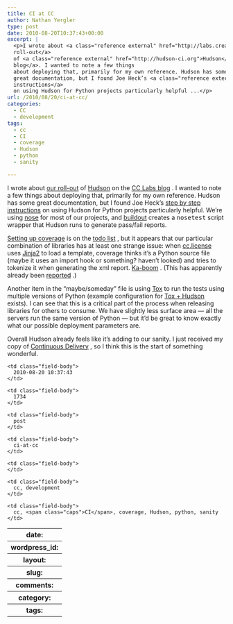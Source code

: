 ```yaml
---
title: CI at CC
author: Nathan Yergler
type: post
date: 2010-08-20T10:37:43+00:00
excerpt: |
  <p>I wrote about <a class="reference external" href="http://labs.creativecommons.org/2010/08/12/welcome-hudson-to-creative-commons/">our
  roll-out</a>
  of <a class="reference external" href="http://hudson-ci.org">Hudson</a> on the <a class="reference external" href="http://labs.creativecommons.org/"><span class="caps">CC</span> Labs
  blog</a>. I wanted to note a few things
  about deploying that, primarily for my own reference. Hudson has some
  great documentation, but I found Joe Heck’s <a class="reference external" href="http://www.rhonabwy.com/wp/2009/11/04/setting-up-a-python-ci-server-with-hudson/">step by step
  instructions</a>
  on using Hudson for Python projects particularly helpful ...</p>
url: /2010/08/20/ci-at-cc/
categories:
  - CC
  - development
tags:
  - cc
  - CI
  - coverage
  - Hudson
  - python
  - sanity

---
```

I wrote about [our roll-out][1]  of [Hudson][2]  on the [<span class="caps">CC</span> Labs blog][3] . I wanted to note a few things about deploying that, primarily for my own reference. Hudson has some great documentation, but I found Joe Heck’s [step by step instructions][4]  on using Hudson for Python projects particularly helpful. We’re using [nose][5]  for most of our projects, and [buildout][6]  creates a <tt class="docutils literal">nosetest</tt> script wrapper that Hudson runs to generate pass/fail reports.

[Setting up coverage][7]  is on the [todo list][8] , but it appears that our particular combination of libraries has at least one strange issue: when [cc.license][9]  uses [Jinja2][10]  to load a template, coverage thinks it’s a Python source file (maybe it uses an import hook or something? haven’t looked) and tries to tokenize it when generating the xml report. [Ka-boom][11] . (This has apparently already been [reported][12] .)

Another item in the “maybe/someday” file is using [Tox][13]  to run the tests using multiple versions of Python (example configuration for [Tox + Hudson][14]  exists). I can see that this is a critical part of the process when releasing libraries for others to consume. We have slightly less surface area — all the servers run the same version of Python — but it’d be great to know exactly what our possible deployment parameters are.

Overall Hudson already feels like it’s adding to our sanity. I just received my copy of [Continuous Delivery][15] , so I think this is the start of something wonderful.

<table class="docutils field-list" frame="void" rules="none">
  <col class="field-name" /> <col class="field-body" /> <tr class="field">
    <th class="field-name">
      date:
    </th>

    <td class="field-body">
      2010-08-20 10:37:43
    </td>
  </tr>

  <tr class="field">
    <th class="field-name">
      wordpress_id:
    </th>

    <td class="field-body">
      1734
    </td>
  </tr>

  <tr class="field">
    <th class="field-name">
      layout:
    </th>

    <td class="field-body">
      post
    </td>
  </tr>

  <tr class="field">
    <th class="field-name">
      slug:
    </th>

    <td class="field-body">
      ci-at-cc
    </td>
  </tr>

  <tr class="field">
    <th class="field-name">
      comments:
    </th>

    <td class="field-body">
    </td>
  </tr>

  <tr class="field">
    <th class="field-name">
      category:
    </th>

    <td class="field-body">
      cc, development
    </td>
  </tr>

  <tr class="field">
    <th class="field-name">
      tags:
    </th>

    <td class="field-body">
      cc, <span class="caps">CI</span>, coverage, Hudson, python, sanity
    </td>
  </tr>
</table>

 [1]: http://labs.creativecommons.org/2010/08/12/welcome-hudson-to-creative-commons/
 [2]: http://hudson-ci.org
 [3]: http://labs.creativecommons.org/
 [4]: http://www.rhonabwy.com/wp/2009/11/04/setting-up-a-python-ci-server-with-hudson/
 [5]: http://pypi.python.org/pypi/nose
 [6]: http://pypi.python.org/pypi/zc.buildout
 [7]: http://code.creativecommons.org/issues/issue653
 [8]: http://code.creativecommons.org/issues/
 [9]: http://code.creativecommons.org/viewgit/cc.license.git
 [10]: http://jinja.pocoo.org/2/
 [11]: https://groups.google.com/group/coveragepy-dev/browse_thread/thread/62f63eb9a2560b28
 [12]: http://bitbucket.org/ned/coveragepy/issue/82/tokenerror-when-generating-html-report
 [13]: http://codespeak.net/tox
 [14]: http://codespeak.net/tox/example/hudson.html
 [15]: http://continuousdelivery.com/